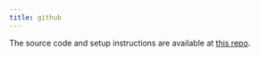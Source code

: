 ```yaml
---
title: github
---
```

The source code and setup instructions are available at [this repo](https://github.com/christopher-aldred/astro-decap-cms-site).
